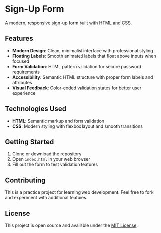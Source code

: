 # Sign-Up Form

A modern, responsive sign-up form built with HTML and CSS.

## Features

- **Modern Design**: Clean, minimalist interface with professional styling
- **Floating Labels**: Smooth animated labels that float above inputs when focused
- **Form Validation**: HTML pattern validation for secure password requirements
- **Accessibility**: Semantic HTML structure with proper form labels and attributes
- **Visual Feedback**: Color-coded validation states for better user experience

## Technologies Used

- **HTML**: Semantic markup and form validation
- **CSS**: Modern styling with flexbox layout and smooth transitions

## Getting Started

1. Clone or download the repository
2. Open `index.html` in your web browser
3. Fill out the form to test validation features

## Contributing

This is a practice project for learning web development. Feel free to fork and experiment with additional features.

## License

This project is open source and available under the [MIT License](LICENSE).
